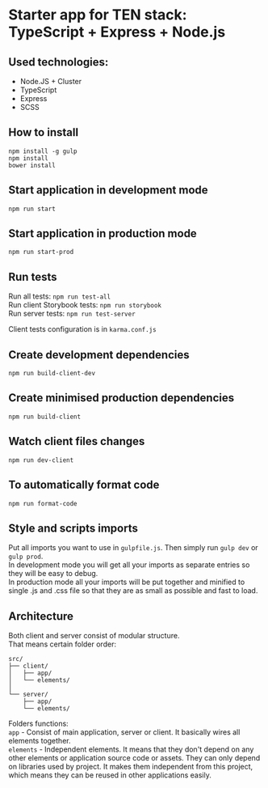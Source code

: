 # Starter app for TEN stack: TypeScript + Express + Node.js

## Used technologies:
- Node.JS + Cluster
- TypeScript
- Express
- SCSS

## How to install
`npm install -g gulp`  
`npm install`  
`bower install`

## Start application in development mode  

`npm run start`  

## Start application in production mode  

`npm run start-prod`  
  
## Run tests
Run all tests: `npm run test-all`  
Run client Storybook tests: `npm run storybook`  
Run server tests: `npm run test-server` 
  
Client tests configuration is in `karma.conf.js`  

## Create development dependencies
`npm run build-client-dev`  

## Create minimised production dependencies
`npm run build-client`  

## Watch client files changes
`npm run dev-client`

## To automatically format code  
`npm run format-code`  

## Style and scripts imports
Put all imports you want to use in `gulpfile.js`. Then simply run `gulp dev` or `gulp prod`.  
In development mode you will get all your imports as separate entries so they will be easy to debug.  
In production mode all your imports will be put together and minified to single .js and .css file so that they are as small as possible and fast to load.

## Architecture
Both client and server consist of modular structure.  
That means certain folder order:

```
src/  
├── client/  
│   ├── app/  
│   └── elements/  
│   
└── server/  
    ├── app/  
    └── elements/  
```    

Folders functions:  
`app` - Consist of main application, server or client. It basically wires all elements together.   
`elements` - Independent elements. It means that they don't depend on any other elements or application source code or assets. They can only depend on libraries used by project. It makes them independent from this project, which means they can be reused in other applications easily.   
